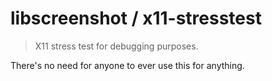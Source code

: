 # libscreenshot / x11-stresstest
> X11 stress test for debugging purposes.

There's no need for anyone to ever use this for anything.